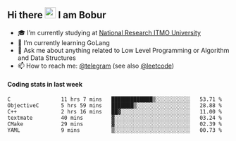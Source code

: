 ## Hi there <img src="https://media.giphy.com/media/hvRJCLFzcasrR4ia7z/giphy.gif" width="25px" height="25px"> I am Bobur

- :mortar_board: I’m currently studying at [National Research ITMO University](https://itmo.ru/)
- :seedling: I’m currently learning GoLang
- :speech_balloon: Ask me about anything related to Low Level Programming or Algorithm and Data Structures
- :mailbox: How to reach me: [@telegram](https://t.me/octoant) (see also [@leetcode](https://leetcode.com/octoant/))    

#### Coding stats in last week

<!--START_SECTION:waka-->

```text
C                11 hrs 7 mins   █████████████▒░░░░░░░░░░░   53.71 %
ObjectiveC       5 hrs 59 mins   ███████▒░░░░░░░░░░░░░░░░░   28.88 %
C++              2 hrs 16 mins   ██▓░░░░░░░░░░░░░░░░░░░░░░   11.00 %
textmate         40 mins         ▓░░░░░░░░░░░░░░░░░░░░░░░░   03.24 %
CMake            29 mins         ▓░░░░░░░░░░░░░░░░░░░░░░░░   02.39 %
YAML             9 mins          ▒░░░░░░░░░░░░░░░░░░░░░░░░   00.73 %
```

<!--END_SECTION:waka-->

